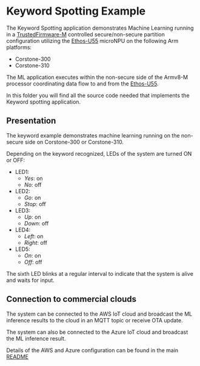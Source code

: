 # Keyword Spotting Example

The Keyword Spotting application demonstrates Machine Learning running in a [TrustedFirmware-M](https://www.trustedfirmware.org/projects/tf-m/) controlled secure/non-secure partition configuration utilizing the [Ethos-U55](https://www.arm.com/products/silicon-ip-cpu/ethos/ethos-u55) microNPU on the following Arm platforms:
* Corstone-300
* Corstone-310

The ML application executes within the non-secure side of the Armv8-M processor coordinating data flow to and from the [Ethos-U55](https://www.arm.com/products/silicon-ip-cpu/ethos/ethos-u55).

In this folder you will find all the source code needed that implements the Keyword spotting application.

## Presentation

The keyword example demonstrates machine learning running on the non-secure side on Corstone-300 or Corstone-310.

Depending on the keyword recognized, LEDs of the system are turned ON or OFF:

- LED1:
  - _Yes_: on
  - _No_: off
- LED2:
  - _Go_: on
  - _Stop_: off
- LED3:
  - _Up_: on
  - _Down_: off
- LED4:
  - _Left_: on
  - _Right_: off
- LED5:
  - _On_: on
  - _Off_: off

The sixth LED blinks at a regular interval to indicate that the system is alive and waits for input.

## Connection to commercial clouds

The system can be connected to the AWS IoT cloud and broadcast the ML inference results
to the cloud in an MQTT topic or receive OTA update.

The system can also be connected to the Azure IoT cloud and broadcast the ML inference result.

Details of the AWS and Azure configuration can be found in the main [README](../../README.md)
